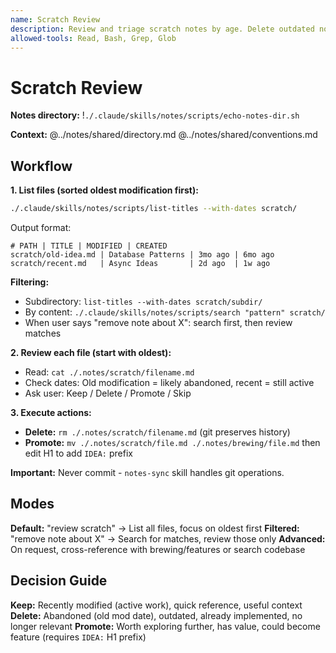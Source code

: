 ```yaml
---
name: Scratch Review
description: Review and triage scratch notes by age. Delete outdated notes, keep active ones, promote valuable ideas to brewing. Use when user says "review scratch", "check scratch", "clean up scratch", "triage notes", "remove that old note about X", "scrap that note", or asks to check old scratch items.
allowed-tools: Read, Bash, Grep, Glob
---
```


# Scratch Review

**Notes directory:** !`./.claude/skills/notes/scripts/echo-notes-dir.sh`

**Context:** @../notes/shared/directory.md @../notes/shared/conventions.md

## Workflow

**1. List files (sorted oldest modification first):**
```bash
./.claude/skills/notes/scripts/list-titles --with-dates scratch/
```
Output format:
```
# PATH | TITLE | MODIFIED | CREATED
scratch/old-idea.md | Database Patterns | 3mo ago | 6mo ago
scratch/recent.md   | Async Ideas       | 2d ago  | 1w ago
```

**Filtering:**
- Subdirectory: `list-titles --with-dates scratch/subdir/`
- By content: `./.claude/skills/notes/scripts/search "pattern" scratch/`
- When user says "remove note about X": search first, then review matches

**2. Review each file (start with oldest):**
- Read: `cat ./.notes/scratch/filename.md`
- Check dates: Old modification = likely abandoned, recent = still active
- Ask user: Keep / Delete / Promote / Skip

**3. Execute actions:**
- **Delete:** `rm ./.notes/scratch/filename.md` (git preserves history)
- **Promote:** `mv ./.notes/scratch/file.md ./.notes/brewing/file.md` then edit H1 to add `IDEA:` prefix

**Important:** Never commit - `notes-sync` skill handles git operations.

## Modes

**Default:** "review scratch" → List all files, focus on oldest first
**Filtered:** "remove note about X" → Search for matches, review those only
**Advanced:** On request, cross-reference with brewing/features or search codebase

## Decision Guide

**Keep:** Recently modified (active work), quick reference, useful context
**Delete:** Abandoned (old mod date), outdated, already implemented, no longer relevant
**Promote:** Worth exploring further, has value, could become feature (requires `IDEA:` H1 prefix)
